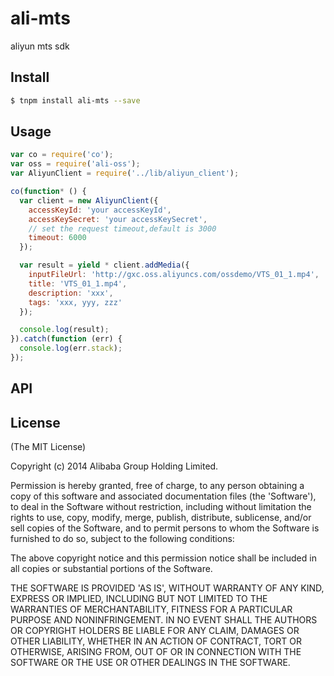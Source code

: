 ali-mts
=======

aliyun mts sdk

## Install

```bash
$ tnpm install ali-mts --save
```

## Usage

```js
var co = require('co');
var oss = require('ali-oss');
var AliyunClient = require('../lib/aliyun_client');

co(function* () {
  var client = new AliyunClient({
    accessKeyId: 'your accessKeyId',
    accessKeySecret: 'your accessKeySecret',
    // set the request timeout,default is 3000
    timeout: 6000
  });

  var result = yield * client.addMedia({
    inputFileUrl: 'http://gxc.oss.aliyuncs.com/ossdemo/VTS_01_1.mp4',
    title: 'VTS_01_1.mp4',
    description: 'xxx',
    tags: 'xxx, yyy, zzz'
  });

  console.log(result);
}).catch(function (err) {
  console.log(err.stack);
});
```

## API




## License

(The MIT License)

Copyright (c) 2014 Alibaba Group Holding Limited.

Permission is hereby granted, free of charge, to any person obtaining
a copy of this software and associated documentation files (the
'Software'), to deal in the Software without restriction, including
without limitation the rights to use, copy, modify, merge, publish,
distribute, sublicense, and/or sell copies of the Software, and to
permit persons to whom the Software is furnished to do so, subject to
the following conditions:

The above copyright notice and this permission notice shall be
included in all copies or substantial portions of the Software.

THE SOFTWARE IS PROVIDED 'AS IS', WITHOUT WARRANTY OF ANY KIND,
EXPRESS OR IMPLIED, INCLUDING BUT NOT LIMITED TO THE WARRANTIES OF
MERCHANTABILITY, FITNESS FOR A PARTICULAR PURPOSE AND NONINFRINGEMENT.
IN NO EVENT SHALL THE AUTHORS OR COPYRIGHT HOLDERS BE LIABLE FOR ANY
CLAIM, DAMAGES OR OTHER LIABILITY, WHETHER IN AN ACTION OF CONTRACT,
TORT OR OTHERWISE, ARISING FROM, OUT OF OR IN CONNECTION WITH THE
SOFTWARE OR THE USE OR OTHER DEALINGS IN THE SOFTWARE.
